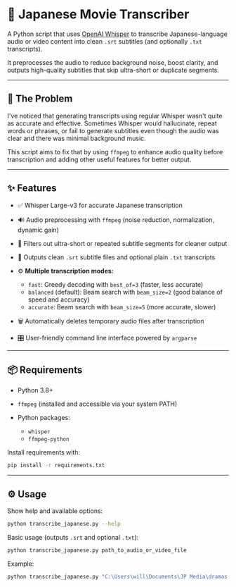 # 🎌 Japanese Movie Transcriber

A Python script that uses [OpenAI Whisper](https://github.com/openai/whisper) to transcribe Japanese-language audio or video content into clean `.srt` subtitles (and optionally `.txt` transcripts).

It preprocesses the audio to reduce background noise, boost clarity, and outputs high-quality subtitles that skip ultra-short or duplicate segments.

---

## 🧐 The Problem

I've noticed that generating transcripts using regular Whisper wasn't quite as accurate and effective. Sometimes Whisper would hallucinate, repeat words or phrases, or fail to generate subtitles even though the audio was clear and there was minimal background music.

This script aims to fix that by using `ffmpeg` to enhance audio quality before transcription and adding other useful features for better output.

---

## ✨ Features

* ✅ Whisper Large-v3 for accurate Japanese transcription
* 🔊 Audio preprocessing with `ffmpeg` (noise reduction, normalization, dynamic gain)
* 🧹 Filters out ultra-short or repeated subtitle segments for cleaner output
* 📝 Outputs clean `.srt` subtitle files and optional plain `.txt` transcripts
* ⚙️ **Multiple transcription modes:**

  * `fast`: Greedy decoding with `best_of=3` (faster, less accurate)
  * `balanced` (default): Beam search with `beam_size=2` (good balance of speed and accuracy)
  * `accurate`: Beam search with `beam_size=5` (more accurate, slower)
* 🗑️ Automatically deletes temporary audio files after transcription
* 🎛️ User-friendly command line interface powered by `argparse`

---

## 📦 Requirements

* Python 3.8+
* `ffmpeg` (installed and accessible via your system PATH)
* Python packages:

  * `whisper`
  * `ffmpeg-python`

Install requirements with:

```bash
pip install -r requirements.txt
```

---

## ⚙️ Usage

Show help and available options:

```bash
python transcribe_japanese.py --help
```

Basic usage (outputs `.srt` and optional `.txt`):

```bash
python transcribe_japanese.py path_to_audio_or_video_file
```

Example:

```bash
python transcribe_japanese.py "C:\Users\will\Documents\JP Media\dramas and movies\Perfect Days\Perfect Days.mkv" --txt --mode accurate
```

